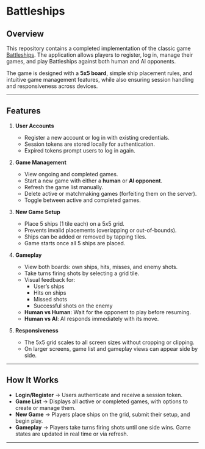# Battleships

## Overview

This repository contains a completed implementation of the classic game
[Battleships](<https://en.wikipedia.org/wiki/Battleship_(game)>). The application
allows players to register, log in, manage their games, and play Battleships
against both human and AI opponents.

The game is designed with a **5x5 board**, simple ship placement rules, and
intuitive game management features, while also ensuring session handling and
responsiveness across devices.

---

## Features

1. **User Accounts**

    - Register a new account or log in with existing credentials.
    - Session tokens are stored locally for authentication.
    - Expired tokens prompt users to log in again.

2. **Game Management**

    - View ongoing and completed games.
    - Start a new game with either a **human** or **AI opponent**.
    - Refresh the game list manually.
    - Delete active or matchmaking games (forfeiting them on the server).
    - Toggle between active and completed games.

3. **New Game Setup**

    - Place 5 ships (1 tile each) on a 5x5 grid.
    - Prevents invalid placements (overlapping or out-of-bounds).
    - Ships can be added or removed by tapping tiles.
    - Game starts once all 5 ships are placed.

4. **Gameplay**

    - View both boards: own ships, hits, misses, and enemy shots.
    - Take turns firing shots by selecting a grid tile.
    - Visual feedback for:
        - User’s ships
        - Hits on ships
        - Missed shots
        - Successful shots on the enemy
    - **Human vs Human**: Wait for the opponent to play before resuming.
    - **Human vs AI**: AI responds immediately with its move.

5. **Responsiveness**
    - The 5x5 grid scales to all screen sizes without cropping or clipping.
    - On larger screens, game list and gameplay views can appear side by side.

---

## How It Works

-   **Login/Register** → Users authenticate and receive a session token.
-   **Game List** → Displays all active or completed games, with options to create or manage them.
-   **New Game** → Players place ships on the grid, submit their setup, and begin play.
-   **Gameplay** → Players take turns firing shots until one side wins. Game states are updated in real time or via refresh.

---
